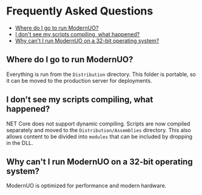 # Frequently Asked Questions
- [Where do I go to run ModernUO?](#where-do-i-go-to-run-modernuo)
- [I don't see my scripts compiling, what happened?](#i-dont-see-my-scripts-compiling-what-happened)
- [Why can't I run ModernUO on a 32-bit operating system?](#why-cant-i-run-modernuo-on-a-32-bit-operating-system)

## Where do I go to run ModernUO?
Everything is run from the `Distribution` directory.
This folder is portable, so it can be moved to the production server for deployments.

## I don't see my scripts compiling, what happened?
NET Core does not support dynamic compiling. Scripts are now compiled separately and moved to the `Distribution/Assemblies` directory.
This also allows content to be divided into `modules` that can be included by dropping in the DLL.

## Why can't I run ModernUO on a 32-bit operating system?
ModernUO is optimized for performance and modern hardware.
